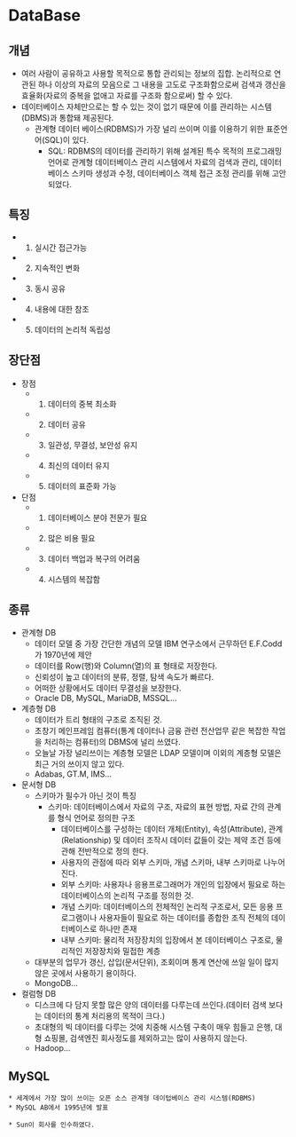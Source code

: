 # DataBase

## 개념
* 여러 사람이 공유하고 사용할 목적으로 통합 관리되는 정보의 집합. 논리적으로 연관된 하나 이상의 자료의 모음으로 그 내용을 고도로 구조화함으로써 검색과 갱신을 효율화(자료의 중복을 없애고 자료를 구조화 함으로써) 할 수 있다. 
* 데이터베이스 자체만으로는 할 수 있는 것이 없기 때문에 이를 관리하는 시스템(DBMS)과 통합돼 제공된다.
	* 관계형 데이터 베이스(RDBMS)가 가장 널리 쓰이며 이를 이용하기 위한 표준언어(SQL)이 있다.
		* SQL: RDBMS의 데이터를 관리하기 위해 설계된 특수 목적의 프로그래밍 언어로 관계형 데이터베이스 관리 시스템에서 자료의 검색과 관리, 데이터베이스 스키마 생성과 수정, 데이터베이스 객체 접근 조정 관리를 위해 고안되었다. 
## 특징 
* 1. 실시간 접근가능
* 2. 지속적인 변화
* 3. 동시 공유
* 4. 내용에 대한 참조
* 5. 데이터의 논리적 독립성

## 장단점
* 장점
	* 1. 데이터의 중복 최소화
	* 2. 데이터 공유
	* 3. 일관성, 무결성, 보안성 유지
	* 4. 최신의 데이터 유지
	* 5. 데이터의 표준화 가능
* 단점
	* 1. 데이터베이스 분야 전문가 필요
	* 2. 많은 비용 필요
	* 3. 데이터 백업과 복구의 어려움
	* 4. 시스템의 복잡함

## 종류
* 관계형 DB
	* 데이터 모델 중 가장 간단한 개념의 모델 IBM 연구소에서 근무하던 E.F.Codd가 1970년에 제안
	* 데이터를 Row(행)와 Column(열)의 표 형태로 저장한다.
	* 신뢰성이 높고 데이터의 분류, 정렬, 탐색 속도가 빠르다.
	* 어떠한 상황에서도 데이터 무결성을 보장한다.
	* Oracle DB, MySQL, MariaDB, MSSQL...
* 계층형 DB
	* 데이터가 트리 형태의 구조로 조직된 것.
	* 초창기 메인프레임 컴퓨터(통계 데이터나 금융 관련 전산업무 같은 복잡한 작업을 처리하는 컴퓨터)의 DBMS에 널리 쓰였다.
	* 오늘날 가장 널리쓰이는 계층형 모델은 LDAP 모델이며 이외의 계층형 모델은 최근 거의 쓰이지 않고 있다.
	* Adabas, GT.M, IMS...
* 문서형 DB
	* 스키마가 필수가 아닌 것이 특징
		* 스키마: 데이터베이스에서 자료의 구조, 자료의 표현 방법, 자료 간의 관계를 형식 언어로 정의한 구조
			* 데이터베이스를 구성하는 데이터 개체(Entity), 속성(Attribute), 관계(Relationship) 및 데이터 조작시 데이터 값들이 갖는 제약 조건 등에 관해 전반적으로 정의 한다.
			* 사용자의 관점에 따라 외부 스키마, 개념 스키마, 내부 스키마로 나누어진다.
			- 외부 스키마: 사용자나 응용프로그래머가 개인의 입장에서 필요로 하는 데이터베이스의 논리적 구조를 정의한 것.
			- 개념 스키마: 데이터베이스의 전체적인 논리적 구조로서, 모든 응용 프로그램이나 사용자들이 필요로 하는 데이터를 종합한 조직 전체의 데이터베이스로 하나만 존재
			- 내부 스키마: 물리적 저장장치의 입장에서 본 데이터베이스 구조로, 물리적인 저장장치와 밀접한 계층
	* 대부분의 업무가 갱신, 삽입(문서단위), 조회이며 통계 연산에 쓰일 일이 많지 않은 곳에서 사용하기 용이하다.
	* MongoDB...
* 컬럼형 DB
	* 디스크에 다 담지 못할 많은 양의 데이터를 다루는데 쓰인다.(데이터 검색 보다는 데이터의 통계 처리용의 목적이 크다.)
	* 초대형의 빅 데이터를 다루는 것에 치중해 시스템 구축이 매우 힘들고 은행, 대형 쇼핑몰, 검색엔진 회사정도를 제외하고는 많이 사용하지 않는다.
	* Hadoop...





## MySQL
	* 세계에서 가장 많이 쓰이는 오픈 소스 관계형 데이텁베이스 관리 시스템(RDBMS)
	* MySQL AB에서 1995년에 발표

	* Sun이 회사를 인수하였다.